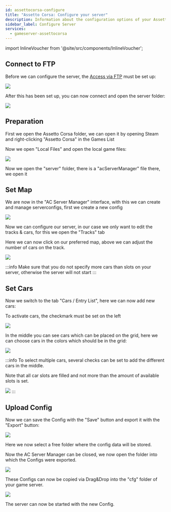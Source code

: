 ```yaml
---
id: assettocorsa-configure
title: "Assetto Corsa: Configure your server"
description: Information about the configuration options of your Assetto Corsa server from ZAP-Hosting - ZAP-Hosting.com documentation
sidebar_label: Configure Server
services:
  - gameserver-assettocorsa
---
```


import InlineVoucher from '@site/src/components/InlineVoucher';

<InlineVoucher />

## Connect to FTP

Before we can configure the server, the [Access via FTP](gameserver-ftpaccess.md) must be set up:

![](https://screensaver01.zap-hosting.com/index.php/s/GdzeM4wyAGtGk8e/preview)

After this has been set up, you can now connect and open the server folder:

![](https://screensaver01.zap-hosting.com/index.php/s/dkSSLWF5QGGf4yR/preview)


## Preparation

First we open the Assetto Corsa folder, we can open it by opening Steam and right-clicking "Assetto Corsa" in the Games List

Now we open "Local Files" and open the local game files:

![](https://screensaver01.zap-hosting.com/index.php/s/XKBgdiNbZ5AXtia/preview)

Now we open the "server" folder, there is a "acServerManager" file there, we open it

## Set Map

We are now in the "AC Server Manager" interface, with this we can create and manage serverconfigs, first we create a new config

![](https://screensaver01.zap-hosting.com/index.php/s/Z37toTgBHDmf54n/preview)

Now we can configure our server, in our case we only want to edit the tracks & cars, for this we open the "Tracks" tab

Here we can now click on our preferred map, above we can adjust the number of cars on the track.

![](https://screensaver01.zap-hosting.com/index.php/s/Hr9AMt9SHyas4CN/preview)

:::info
Make sure that you do not specify more cars than slots on your server, otherwise the server will not start
:::

## Set Cars

Now we switch to the tab "Cars / Entry List", here we can now add new cars:


To activate cars, the checkmark must be set on the left

![](https://screensaver01.zap-hosting.com/index.php/s/4w643p56GLXK9cP/preview)

In the middle you can see cars which can be placed on the grid, here we can choose cars in the colors which should be in the grid:

![](https://screensaver01.zap-hosting.com/index.php/s/T5SfpsdAPxfMwnY/preview)

:::info
To select multiple cars, several checks can be set to add the different cars in the middle.


Note that all car slots are filled and not more than the amount of available slots is set.

![](https://screensaver01.zap-hosting.com/index.php/s/FTeJX3BJipBRFQP/preview)
:::

## Upload Config

Now we can save the Config with the "Save" button and export it with the "Export" button:

![](https://screensaver01.zap-hosting.com/index.php/s/b7co7wfcegmwPYd/preview)

Here we now select a free folder where the config data will be stored.

Now the AC Server Manager can be closed, we now open the folder into which the Configs were exported.

![](https://screensaver01.zap-hosting.com/index.php/s/4Nysjo24BAAGbqe/preview)

These Configs can now be copied via Drag&Drop into the "cfg" folder of your game server.

![](https://screensaver01.zap-hosting.com/index.php/s/YKHtnDMSqBgssDc/preview)

The server can now be started with the new Config.
